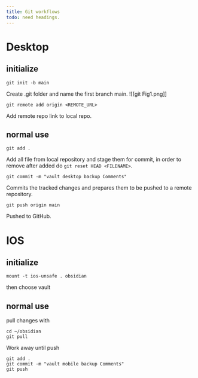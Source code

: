 ```yaml
---
title: Git workflows
todo: need headings.
---
```

# Desktop
## initialize
```shell
git init -b main
```
Create .git folder and name the first branch main.
![[git Fig1.png]]
```shell
git remote add origin <REMOTE_URL>
```
Add remote repo link to local repo.
## normal use
```shell
git add .
```
Add all file from local repository and stage them for commit, in order to remove after added do ```git reset HEAD <FILENAME>```.
```shell
git commit -m "vault desktop backup Comments"
```
Commits the tracked changes and prepares them to be pushed to a remote repository.
```shell
git push origin main
```
Pushed to GitHub.

# IOS
## initialize
```shell
mount -t ios-unsafe . obsidian
```
then choose vault
## normal use
pull changes with
```shell
cd ~/obsidian
git pull
```
Work away until push
```shell
git add .
git commit -m "vault mobile backup Comments"
git push
```